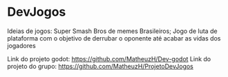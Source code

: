 # DevJogos

Ideias de jogos: 
Super Smash Bros de memes Brasileiros; 
Jogo de luta de plataforma com o objetivo de derrubar o oponente até acabar as vidas dos jogadores



Link do projeto godot: https://github.com/MatheuzH/Dev-godot
Link do projeto do grupo: https://github.com/MatheuzH/ProjetoDevJogos
